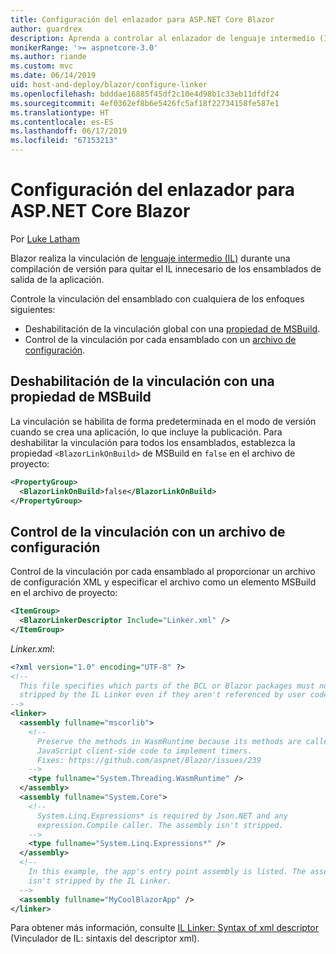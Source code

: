 ```yaml
---
title: Configuración del enlazador para ASP.NET Core Blazor
author: guardrex
description: Aprenda a controlar al enlazador de lenguaje intermedio (IL) al crear una aplicación Blazor.
monikerRange: '>= aspnetcore-3.0'
ms.author: riande
ms.custom: mvc
ms.date: 06/14/2019
uid: host-and-deploy/blazor/configure-linker
ms.openlocfilehash: bdddae16885f45df2c10e4d98b1c33eb11dfdf24
ms.sourcegitcommit: 4ef0362ef8b6e5426fc5af18f22734158fe587e1
ms.translationtype: HT
ms.contentlocale: es-ES
ms.lasthandoff: 06/17/2019
ms.locfileid: "67153213"
---
```

# <a name="configure-the-linker-for-aspnet-core-blazor"></a>Configuración del enlazador para ASP.NET Core Blazor

Por [Luke Latham](https://github.com/guardrex)

Blazor realiza la vinculación de [lenguaje intermedio (IL)](/dotnet/standard/managed-code#intermediate-language--execution) durante una compilación de versión para quitar el IL innecesario de los ensamblados de salida de la aplicación.

Controle la vinculación del ensamblado con cualquiera de los enfoques siguientes:

* Deshabilitación de la vinculación global con una [propiedad de MSBuild](#disable-linking-with-a-msbuild-property).
* Control de la vinculación por cada ensamblado con un [archivo de configuración](#control-linking-with-a-configuration-file).

## <a name="disable-linking-with-a-msbuild-property"></a>Deshabilitación de la vinculación con una propiedad de MSBuild

La vinculación se habilita de forma predeterminada en el modo de versión cuando se crea una aplicación, lo que incluye la publicación. Para deshabilitar la vinculación para todos los ensamblados, establezca la propiedad `<BlazorLinkOnBuild>` de MSBuild en `false` en el archivo de proyecto:

```xml
<PropertyGroup>
  <BlazorLinkOnBuild>false</BlazorLinkOnBuild>
</PropertyGroup>
```

## <a name="control-linking-with-a-configuration-file"></a>Control de la vinculación con un archivo de configuración

Control de la vinculación por cada ensamblado al proporcionar un archivo de configuración XML y especificar el archivo como un elemento MSBuild en el archivo de proyecto:

```xml
<ItemGroup>
  <BlazorLinkerDescriptor Include="Linker.xml" />
</ItemGroup>
```

*Linker.xml*:

```xml
<?xml version="1.0" encoding="UTF-8" ?>
<!--
  This file specifies which parts of the BCL or Blazor packages must not be
  stripped by the IL Linker even if they aren't referenced by user code.
-->
<linker>
  <assembly fullname="mscorlib">
    <!--
      Preserve the methods in WasmRuntime because its methods are called by 
      JavaScript client-side code to implement timers.
      Fixes: https://github.com/aspnet/Blazor/issues/239
    -->
    <type fullname="System.Threading.WasmRuntime" />
  </assembly>
  <assembly fullname="System.Core">
    <!--
      System.Linq.Expressions* is required by Json.NET and any 
      expression.Compile caller. The assembly isn't stripped.
    -->
    <type fullname="System.Linq.Expressions*" />
  </assembly>
  <!--
    In this example, the app's entry point assembly is listed. The assembly
    isn't stripped by the IL Linker.
  -->
  <assembly fullname="MyCoolBlazorApp" />
</linker>
```

Para obtener más información, consulte [IL Linker: Syntax of xml descriptor](https://github.com/mono/linker/blob/master/src/linker/README.md#syntax-of-xml-descriptor) (Vinculador de IL: sintaxis del descriptor xml).
